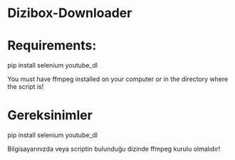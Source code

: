 # Dizibox-Downloader

# Requirements:

pip install selenium youtube_dl

You must have ffmpeg installed on your computer or in the directory where the script is!

# Gereksinimler

pip install selenium youtube_dl

Bilgisayarınızda veya scriptin bulunduğu dizinde ffmpeg kurulu olmalıdır!
